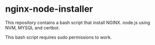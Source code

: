 # nginx-node-installer
This repository contains a bash script that install NGINX. node.js using NVM, MYSQL and certbot.

This bash script requires sudo permissions to work.
